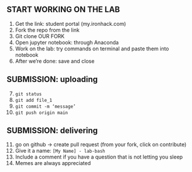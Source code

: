 ## START WORKING ON THE LAB
1. Get the link: student portal (my.ironhack.com)
2. Fork the repo from the link
3. Git clone OUR FORK
4. Open jupyter notebook: through Anaconda
5. Work on the lab: try commands on terminal and paste them into notebook
6. After we’re done: save and close


## SUBMISSION: uploading
7. `git status` 
8. `git add file_1` 
9. `git commit -m ‘message’` 
10. `git push origin main` 

## SUBMISSION: delivering
11. go on github -> create pull request (from your fork, click on contribute)
12. Give it a name: `[My Name] - lab-bash`
13. Include a comment if you have a question that is not letting you sleep
14. Memes are always appreciated